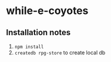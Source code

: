 # while-e-coyotes

## Installation notes

1. `npm install`
2. `createdb rpg-store` to create local db
